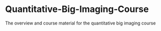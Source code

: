 Quantitative-Big-Imaging-Course
===============================

The overview and course material for the quantitative big imaging course
